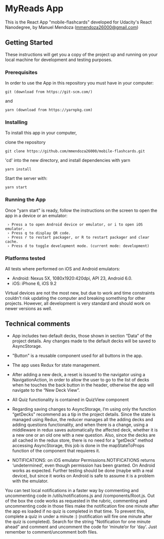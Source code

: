 # MyReads App

This is the React App "mobile-flashcards" developed for Udacity's React Nanodegree, by Manuel Mendoza (mmendoza26000@gmail.com)

## Getting Started

These instructions will get you a copy of the project up and running on your local machine for development and testing purposes. 

### Prerequisites

In order to use the App in this repository you must have in your computer:

```
git (download from https://git-scm.com/)
```

and 
```
yarn (download from https://yarnpkg.com)
```


### Installing

To install this app in your computer,

clone the repository

```
git clone https://github.com/mmendoza26000/mobile-flashcards.git
```

'cd' into the new directory, and install dependencies with yarn

```
yarn install
```

Start the server with:
```
yarn start
```

### Running the App

Once "yarn start" is ready, follow the instructions on the screen to open the app in a device or an emulator:

```
 › Press a to open Android device or emulator, or i to open iOS emulator.
 › Press q to display QR code.
 › Press r to restart packager, or R to restart packager and clear cache.
 › Press d to toggle development mode. (current mode: development)
```

### Platforms tested
All tests where performed on iOS and Android emulators:

- Android: Nexus 5X, 1080x1920:420dpi, API 23, Android 6.0.
- iOS: iPhone 6, iOS 9.2

Virtual devices are not the most new, but due to work and time constraints couldn't risk updating the computer and breaking something for other projects.
However, all development is very standard and should work on newer versions as well.


## Technical comments

- App includes two default decks, those shown in section “Data” of the project details. Any changes made to the default decks will be saved to AsyncStorage.

- "Button" is a reusable component used for all buttons in the app.

- The app uses Redux for state management.

- After adding a new deck, a reset is issued to the navigator using a NavigationAction, in order to allow the user to go to the list of decks when he touches the back button in the header, otherwise the app will navigate to the “New Deck View”.

- All Quiz functionality is contained in QuizView component

- Regarding saving changes to AsyncStorage, I’m using only the function “getDecks" recommend as a tip in the project details. Since the state is managed using Redux, the reducer manages all the adding decks and adding questions functionality, and when there is a change, using a middleware in redux saves automatically the affected deck, whether it is a new one or an old one with a new question. Also, since the decks are all cached in the redux store, there is no need for a “getDeck” method accessing AsyncStorage, this job is done in the mapStateToProps function of the component that requieres it.

- NOTIFICATIONS: 
on iOS emulator Permissions.NOTIFICATIONS returns ‘undetermined’, even though permission has been granted. On Android works as expected. Further testing should be done (maybe with a real device), but since it works on Android is safe to assume it is a problem with the emulator.

You can test local notifications in a faster way by commenting and uncommenting code in /utils/notifications.js and /components/Root.js. Out of the box the code works as requested in the rubric, commenting and uncommenting code in those files make the notification fire one minute after the app es loaded if no quiz is completed in that time. To prevent this, complete a quiz in under a minute :)   (notification will fire one minute after the quiz is completed).  Search for the string "Notification for one minute ahead” and comment and uncomment the code for ‘minute’or for ‘day’. Just remember to comment/uncomment both files.


